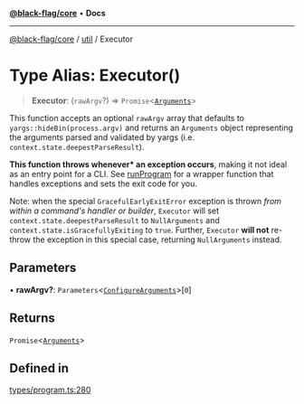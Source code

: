 [**@black-flag/core**](../../README.md) • **Docs**

***

[@black-flag/core](../../README.md) / [util](../README.md) / Executor

# Type Alias: Executor()

> **Executor**: (`rawArgv`?) => `Promise`\<[`Arguments`](../../index/type-aliases/Arguments.md)\>

This function accepts an optional `rawArgv` array that defaults to
`yargs::hideBin(process.argv)` and returns an `Arguments` object representing
the arguments parsed and validated by yargs (i.e.
`context.state.deepestParseResult`).

**This function throws whenever\* an exception occurs**, making it not ideal
as an entry point for a CLI. See [runProgram](../../index/functions/runProgram.md) for a wrapper function
that handles exceptions and sets the exit code for you.

Note: when the special `GracefulEarlyExitError` exception is thrown _from
within a command's handler or builder_, `Executor` will set
`context.state.deepestParseResult` to `NullArguments` and
`context.state.isGracefullyExiting` to `true`. Further, `Executor` **will
not** re-throw the exception in this special case, returning `NullArguments`
instead.

## Parameters

• **rawArgv?**: `Parameters`\<[`ConfigureArguments`](../../index/type-aliases/ConfigureArguments.md)\>\[`0`\]

## Returns

`Promise`\<[`Arguments`](../../index/type-aliases/Arguments.md)\>

## Defined in

[types/program.ts:280](https://github.com/Xunnamius/black-flag/blob/99e2b3aa8ebef83fdf414dda22ad11405c1907df/types/program.ts#L280)
